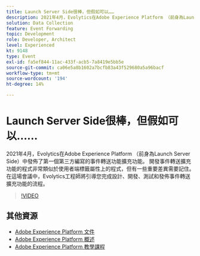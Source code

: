 ```yaml
---
title: Launch Server Side很棒，但假如可以……
description: 2021年4月，Evolytics在Adobe Experience Platform （前身為Launch Server Side）中發佈了第一個第三方編寫的事件轉送功能擴充功能。 開發事件轉送擴充功能的程式非常類似於使用者端標籤屬性上的程式，但有一些重要差異需要記住。 在這場會議中，Evolytics工程師將引導您完成設計、開發、測試和發佈事件轉送擴充功能的流程。
solution: Data Collection
feature: Event Forwarding
topic: Development
role: Developer, Architect
level: Experienced
kt: 9148
type: Event
exl-id: fa5ef844-11ac-433f-acb5-7a8419e5bb5e
source-git-commit: ca06e5a8b1602a7bcfb83a43f529680a5a96bacf
workflow-type: tm+mt
source-wordcount: '194'
ht-degree: 14%

---
```


# Launch Server Side很棒，但假如可以……

2021年4月，Evolytics在Adobe Experience Platform （前身為Launch Server Side）中發佈了第一個第三方編寫的事件轉送功能擴充功能。 開發事件轉送擴充功能的程式非常類似於使用者端標籤屬性上的程式，但有一些重要差異需要記住。 在這場會議中，Evolytics工程師將引導您完成設計、開發、測試和發佈事件轉送擴充功能的流程。

>[!VIDEO](https://video.tv.adobe.com/v/337591/?quality=12&learn=on&hidetitle=true)

## 其他資源

- [Adobe Experience Platform 文件](https://experienceleague.adobe.com/docs/experience-platform.html)
- [Adobe Experience Platform 概述](https://experienceleague.adobe.com/docs/experience-platform/landing/home.html?lang=zh-Hant)
- [Adobe Experience Platform 教學課程](https://experienceleague.adobe.com/docs/platform-learn/tutorials/overview.html?lang=zh-Hant)
